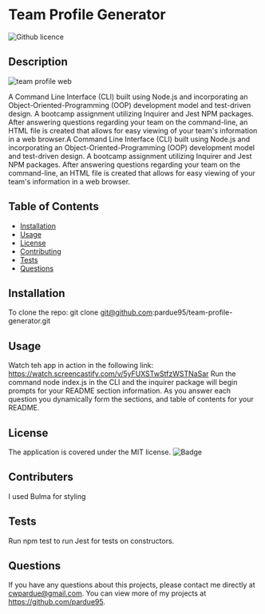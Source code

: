 # Team Profile Generator
  ![Github licence](https://img.shields.io/badge/license-MIT-blue.svg)
  ## Description 
  ![team profile web](https://user-images.githubusercontent.com/85760640/143801837-a392bbb7-d03c-4c5a-98e2-b7cfc8378616.png)

  A Command Line Interface (CLI) built using Node.js and incorporating an Object-Oriented-Programming (OOP) development model and test-driven design. A bootcamp assignment utilizing Inquirer and Jest NPM packages. After answering questions regarding your team on the command-line, an HTML file is created that allows for easy viewing of your team's information in a web browser.A Command Line Interface (CLI) built using Node.js and incorporating an Object-Oriented-Programming (OOP) development model and test-driven design. A bootcamp assignment utilizing Inquirer and Jest NPM packages. After answering questions regarding your team on the command-line, an HTML file is created that allows for easy viewing of your team's information in a web browser.
  ## Table of Contents
  * [Installation](#installation)
  * [Usage](#usage)
  * [License](#license)
  * [Contributing](#contributing)
  * [Tests](#tests)
  * [Questions](#questions)
  
  ## Installation 
  To clone the repo:  git clone git@github.com:pardue95/team-profile-generator.git
  ## Usage 
  Watch teh app in action in the following link:
 https://watch.screencastify.com/v/5yFUXSTwStfzWSTNaSar
  Run the command node index.js in the CLI and the inquirer package will begin prompts for your README section information. As you answer each question you dynamically form the sections, and table of contents for your README. 
  ## License
  The application is covered under the MIT license.
  ![Badge](https://img.shields.io/badge/License-MIT-blue.svg)
  ## Contributers
  I used Bulma for styling
  ## Tests
  Run npm test to run Jest for tests on constructors.
  ## Questions
  If you have any questions about this projects, please contact me directly at cwpardue@gmail.com. You can view more of my projects at https://github.com/pardue95.
